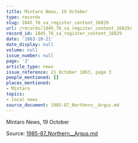 ```yaml
---
title: Mintaro News, 19 October
type: records
slug: 1845_76_sa_register_content_16829
url: /records/1845_76_sa_register_content_16829/
record_id: 1845_76_sa_register_content_16829
date: '1863-10-21'
date_display: null
volume: null
issue_number: null
page: '3'
article_type: news
issue_reference: 21 October 1863, page 3
people_mentioned: []
places_mentioned:
- Mintaro
topics:
- local news
source_document: 1985-87_Northern__Argus.md
---
```


Mintaro News, 19 October

Source: [1985-87_Northern__Argus.md](/downloads/markdown/1985-87_Northern__Argus.md)
